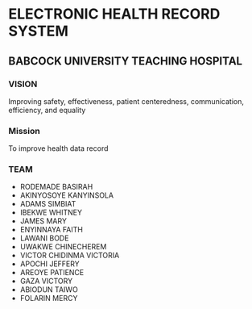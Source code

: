 # ELECTRONIC HEALTH RECORD SYSTEM
## BABCOCK UNIVERSITY TEACHING HOSPITAL

### VISION
Improving safety, effectiveness, patient centeredness, communication, efficiency, and equality

### Mission
To improve health data record

### TEAM
- RODEMADE BASIRAH
- AKINYOSOYE KANYINSOLA
- ADAMS SIMBIAT
- IBEKWE WHITNEY
- JAMES MARY
- ENYINNAYA FAITH
- LAWANI BODE
- UWAKWE CHINECHEREM
- VICTOR CHIDINMA VICTORIA
- APOCHI JEFFERY
- AREOYE PATIENCE
- GAZA VICTORY
- ABIODUN TAIWO
- FOLARIN MERCY
